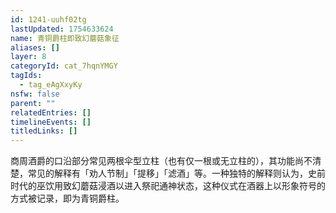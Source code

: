 ```yaml
---
id: 1241-uuhf02tg
lastUpdated: 1754633624
name: 青铜爵柱即致幻蘑菇象征
aliases: []
layer: 8
categoryId: cat_7hqnYMGY
tagIds:
  - tag_eAgXxyKy
nsfw: false
parent: ""
relatedEntries: []
timelineEvents: []
titledLinks: []
---
```


商周酒爵的口沿部分常见两根伞型立柱（也有仅一根或无立柱的），其功能尚不清楚，常见的解释有「劝人节制」「提移」「滤酒」等。一种独特的解释则认为，史前时代的巫饮用致幻蘑菇浸酒以进入祭祀通神状态，这种仪式在酒器上以形象符号的方式被记录，即为青铜爵柱。
